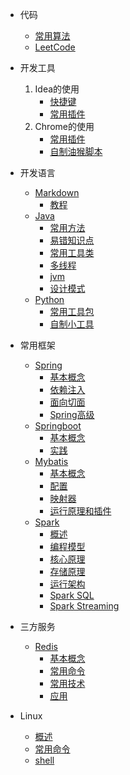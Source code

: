 * 代码
    * [常用算法](/doc/code/common)
    * [LeetCode]()
    
* 开发工具
    1. Idea的使用
        * [快捷键](/doc/devtools/Idea/hotkeys)
        * [常用插件](/doc/devtools/Idea/plugin)
    2. Chrome的使用
        * [常用插件](/doc/devtools/chrome/pulgin.md)
        * [自制油猴脚本](/doc/devtools/chrome/script.md)
            
* 开发语言
    * [Markdown]()
        * [教程](/doc/devLanguage/markdown/start)
    * [Java]()
        * [常用方法](/doc/devLanguage/java/methods.md)
        * [易错知识点]()
        * [常用工具类](/doc/devLanguage/java/Utils.md)
        * [多线程]()
        * [jvm]()
        * [设计模式]()    
    * [Python]()
        * [常用工具包]()
        * [自制小工具]()
        
* 常用框架
    * [Spring]()
        * [基本概念]()
        * [依赖注入]()
        * [面向切面]()
        * [Spring高级]()
    * [Springboot]()
        * [基本概念]()
        * [实践]()
    * [Mybatis]()
        * [基本概念]()
        * [配置]()
        * [映射器]()
        * [运行原理和插件]()
    * [Spark]()
        * [概述]()
        * [编程模型]()
        * [核心原理]()
        * [存储原理]()
        * [运行架构]()
        * [Spark SQL]()
        * [Spark Streaming]()
        
* 三方服务
    * [Redis]()
        * [基本概念]()
        * [常用命令]()
        * [常用技术]()
        * [应用]()

* Linux
    * [概述]()
    * [常用命令](/doc/linux/cmd.md)
    * [shell]()
